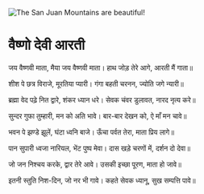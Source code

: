 ![The San Juan Mountains are beautiful!](lib/images/img.png "San Juan Mountains")

# वैष्णो देवी आरती 

जय वैष्णवी माता, मैया जय वैष्णवी माता।
हाथ जोड़ तेरे आगे, आरती मैं गाता॥

शीश पे छत्र विराजे, मूरतिया प्यारी।
गंगा बहती चरनन, ज्योति जगे न्यारी॥

ब्रह्मा वेद पढ़े नित द्वारे, शंकर ध्यान धरे।
सेवक चंवर डुलावत, नारद नृत्य करे॥

सुन्दर गुफा तुम्हारी, मन को अति भावे।
बार-बार देखन को, ऐ माँ मन चावे॥

भवन पे झण्डे झूलें, घंटा ध्वनि बाजे।
ऊँचा पर्वत तेरा, माता प्रिय लागे॥

पान सुपारी ध्वजा नारियल, भेंट पुष्प मेवा।
दास खड़े चरणों में, दर्शन दो देवा॥

जो जन निश्चय करके, द्वार तेरे आवे।
उसकी इच्छा पूरण, माता हो जावे॥

इतनी स्तुति निश-दिन, जो नर भी गावे।
कहते सेवक ध्यानू, सुख सम्पत्ति पावे॥